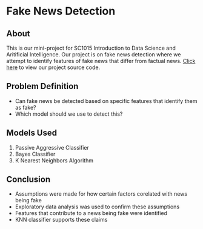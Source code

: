 # Fake News Detection
## About
This is our mini-project for SC1015 Introduction to Data Science and Aritificial Intelligence. Our project is on fake news detection where we attempt to identify features of fake news that differ from factual news. [Click here](https://github.com/cplAloysius/SC7_Group4_MiniProject/blob/main/DataPrep%2BEDA%2BML.ipynb) to view our project source code.
## Problem Definition
- Can fake news be detected based on specific features that identify them as fake?
- Which model should we use to detect this?
## Models Used
1. Passive Aggressive Classifier
2. Bayes Classifier
3. K Nearest Neighbors Algorithm
## Conclusion
- Assumptions were made for how certain factors corelated with news being fake
- Exploratory data analysis was used to confirm these assumptions
- Features that contribute to a news being fake were identified
- KNN classifier supports these claims
